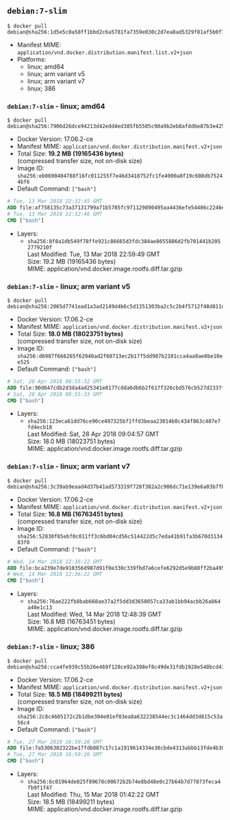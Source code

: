 ## `debian:7-slim`

```console
$ docker pull debian@sha256:1d5e5c0a58ff1bbd2c6a5781fa7359e030c2d7ea8ad5329f81af5b0f73981580
```

-	Manifest MIME: `application/vnd.docker.distribution.manifest.list.v2+json`
-	Platforms:
	-	linux; amd64
	-	linux; arm variant v5
	-	linux; arm variant v7
	-	linux; 386

### `debian:7-slim` - linux; amd64

```console
$ docker pull debian@sha256:7906d26dce94213d42edd4ed385fb5505c90a9b2eb8afdd6e87b3e425e744aa3
```

-	Docker Version: 17.06.2-ce
-	Manifest MIME: `application/vnd.docker.distribution.manifest.v2+json`
-	Total Size: **19.2 MB (19165436 bytes)**  
	(compressed transfer size, not on-disk size)
-	Image ID: `sha256:eb0690404788f16fc011255f7e46d3418752fc1fe4900a8f19c608db75244bf6`
-	Default Command: `["bash"]`

```dockerfile
# Tue, 13 Mar 2018 22:32:45 GMT
ADD file:af758135c73a37131799a71b5785fc971129890495aa4436efe54486c2246efd in / 
# Tue, 13 Mar 2018 22:32:46 GMT
CMD ["bash"]
```

-	Layers:
	-	`sha256:8f8a1db549f78ffe921c86665d3fdc384ae8655886d2fb701441b2052779210f`  
		Last Modified: Tue, 13 Mar 2018 22:59:49 GMT  
		Size: 19.2 MB (19165436 bytes)  
		MIME: application/vnd.docker.image.rootfs.diff.tar.gzip

### `debian:7-slim` - linux; arm variant v5

```console
$ docker pull debian@sha256:2065d7741ead1a3ad2149d4b6c5d1351303ba2c5c2b4f5712f48d811d69be2ce
```

-	Docker Version: 17.06.2-ce
-	Manifest MIME: `application/vnd.docker.distribution.manifest.v2+json`
-	Total Size: **18.0 MB (18023751 bytes)**  
	(compressed transfer size, not on-disk size)
-	Image ID: `sha256:d6987f666265f62940ad2f60713ec2b17f5dd907b2101cca4aa8ae0be10ee525`
-	Default Command: `["bash"]`

```dockerfile
# Sat, 28 Apr 2018 08:55:32 GMT
ADD file:90d647cdb2d3da4ad25341e8177cdda6db6b2f617f326cbd576cb527d2337f27 in / 
# Sat, 28 Apr 2018 08:55:33 GMT
CMD ["bash"]
```

-	Layers:
	-	`sha256:123eca61dd76ce90ce497325bf1ffd3beaa23014b0c434f863c487e7fd4ecb18`  
		Last Modified: Sat, 28 Apr 2018 09:04:57 GMT  
		Size: 18.0 MB (18023751 bytes)  
		MIME: application/vnd.docker.image.rootfs.diff.tar.gzip

### `debian:7-slim` - linux; arm variant v7

```console
$ docker pull debian@sha256:3c39ab9eaad4d37b41ad573319f728f382a2c906dc71e139e6a03b7fb3b40fb0
```

-	Docker Version: 17.06.2-ce
-	Manifest MIME: `application/vnd.docker.distribution.manifest.v2+json`
-	Total Size: **16.8 MB (16763451 bytes)**  
	(compressed transfer size, not on-disk size)
-	Image ID: `sha256:52830f85ebf0c011ff3c6bd04cd56c514422d5c7eda41b91fa3b670d313483f0`
-	Default Command: `["bash"]`

```dockerfile
# Wed, 14 Mar 2018 12:36:22 GMT
ADD file:bca239e7de910356d987d91f0e330c339fbd7a6cefe6292d5e9b88ff2ba4954c in / 
# Wed, 14 Mar 2018 12:36:22 GMT
CMD ["bash"]
```

-	Layers:
	-	`sha256:76ae222fb8bab668ae37a2f5dd3d3658057ca33ab1bb94acbb26a864a40e1c13`  
		Last Modified: Wed, 14 Mar 2018 12:48:39 GMT  
		Size: 16.8 MB (16763451 bytes)  
		MIME: application/vnd.docker.image.rootfs.diff.tar.gzip

### `debian:7-slim` - linux; 386

```console
$ docker pull debian@sha256:cca4fe939c55b26e469f128ce92a398ef8c49de31fdb1928e548bcd41bae19a7
```

-	Docker Version: 17.06.2-ce
-	Manifest MIME: `application/vnd.docker.distribution.manifest.v2+json`
-	Total Size: **18.5 MB (18499211 bytes)**  
	(compressed transfer size, not on-disk size)
-	Image ID: `sha256:2c8c4605172c2b1dbe304e01ef03ea8a632238544ec3c1464dd3d815c53a56c4`
-	Default Command: `["bash"]`

```dockerfile
# Tue, 27 Mar 2018 16:59:26 GMT
ADD file:7a5306302322be17fdb087c17c1a1919614334e38cbde4313abbb13fde4b300e in / 
# Tue, 27 Mar 2018 16:59:26 GMT
CMD ["bash"]
```

-	Layers:
	-	`sha256:6c01964de825f89678c00672b2b74e8bd48e0c27b64b7d77873feca4fb9f1f47`  
		Last Modified: Thu, 15 Mar 2018 01:42:22 GMT  
		Size: 18.5 MB (18499211 bytes)  
		MIME: application/vnd.docker.image.rootfs.diff.tar.gzip

